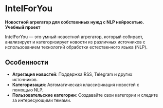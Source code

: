 # IntelForYou

**Новостной агрегатор для собственных нужд с NLP нейросетью. Учебный проект**

IntelForYou — это умный новостной агрегатор, который собирает, анализирует и категоризирует новости из различных источников с использованием технологий обработки естественного языка (NLP).

## Особенности
- **Агрегация новостей**: Поддержка RSS, Telegram и других источников.
- **Категоризация**: Автоматическая классификация новостей с помощью NLP.
- **Пользовательские категории**: Создавайте свои категории и следите за интересующими темами.
